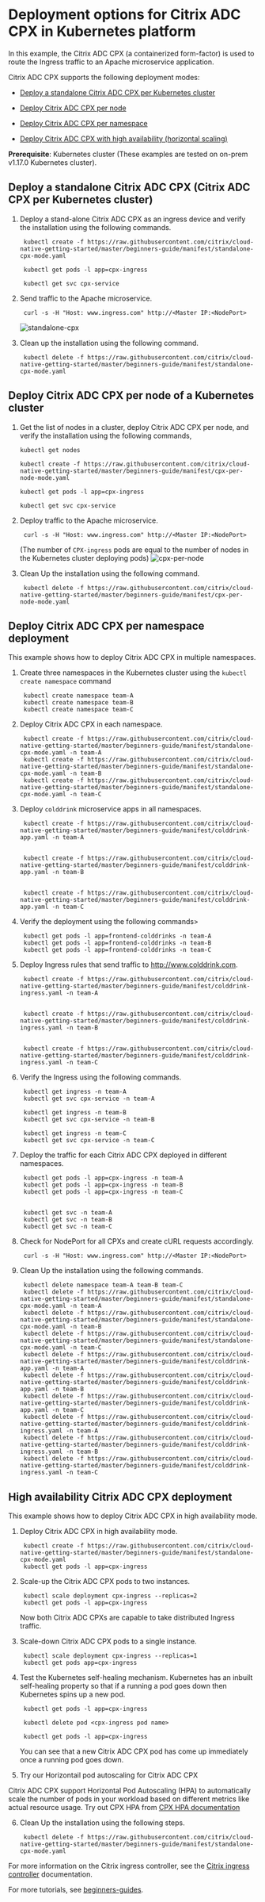 # Deployment options for  Citrix ADC CPX in Kubernetes platform

In this example, the Citrix ADC CPX (a containerized form-factor) is used to route the Ingress traffic to an Apache microservice application.

Citrix ADC CPX supports the following deployment modes:

- [Deploy a standalone Citrix ADC CPX per Kubernetes cluster](#Deploy-a-standalone-Citrix-ADC-CPX-Citrix-ADC-CPX-per-Kubernetes-cluster)
  
- [Deploy Citrix ADC CPX per node](#Deploy-Citrix-ADC-CPX-per-node-of-a-Kubernetes-cluster)

- [Deploy Citrix ADC CPX per namespace](#Deploy-Citrix-ADC-CPX-per-namespace-deployment)

- [Deploy Citrix ADC CPX with high availability (horizontal scaling)](#High-availability-Citrix-ADC-CPX-deployment)

**Prerequisite**:
Kubernetes cluster (These examples are tested on on-prem v1.17.0 Kubernetes cluster).

## Deploy a standalone Citrix ADC CPX (Citrix ADC CPX per Kubernetes cluster)

1. Deploy a stand-alone Citrix ADC CPX as an ingress device and verify the installation using the following commands.

        kubectl create -f https://raw.githubusercontent.com/citrix/cloud-native-getting-started/master/beginners-guide/manifest/standalone-cpx-mode.yaml

        kubectl get pods -l app=cpx-ingress

        kubectl get svc cpx-service

2. Send traffic to the Apache microservice.

        curl -s -H "Host: www.ingress.com" http://<Master IP:<NodePort>

        
    ![standalone-cpx](images/standalone-cpx.PNG)

3. Clean up the installation using the following command.

        kubectl delete -f https://raw.githubusercontent.com/citrix/cloud-native-getting-started/master/beginners-guide/manifest/standalone-cpx-mode.yaml

## Deploy Citrix ADC CPX per node of a Kubernetes cluster

1. Get the list of nodes in a cluster, deploy Citrix ADC CPX per node, and verify the installation using the following commands,

       kubectl get nodes

       kubectl create -f https://raw.githubusercontent.com/citrix/cloud-native-getting-started/master/beginners-guide/manifest/cpx-per-node-mode.yaml
    
       kubectl get pods -l app=cpx-ingress
    
       kubectl get svc cpx-service

2. Deploy traffic to the Apache microservice.

        curl -s -H "Host: www.ingress.com" http://<Master IP:<NodePort>

    (The number of `CPX-ingress` pods are equal to the number of nodes in the Kubernetes cluster deploying pods)
   ![cpx-per-node](images/cpx-per-node.PNG)

3. Clean Up the installation using the following command.

        kubectl delete -f https://raw.githubusercontent.com/citrix/cloud-native-getting-started/master/beginners-guide/manifest/cpx-per-node-mode.yaml

## Deploy Citrix ADC CPX per namespace deployment

This example shows how to deploy Citrix ADC CPX in multiple namespaces.

1. Create three namespaces in the Kubernetes cluster using the `kubectl create namespace` command

        kubectl create namespace team-A 
        kubectl create namespace team-B 
        kubectl create namespace team-C

2. Deploy Citrix ADC CPX in each namespace.

        kubectl create -f https://raw.githubusercontent.com/citrix/cloud-native-getting-started/master/beginners-guide/manifest/standalone-cpx-mode.yaml -n team-A
        kubectl create -f https://raw.githubusercontent.com/citrix/cloud-native-getting-started/master/beginners-guide/manifest/standalone-cpx-mode.yaml -n team-B
        kubectl create -f https://raw.githubusercontent.com/citrix/cloud-native-getting-started/master/beginners-guide/manifest/standalone-cpx-mode.yaml -n team-C

3. Deploy `colddrink` microservice apps in all namespaces.


        kubectl create -f https://raw.githubusercontent.com/citrix/cloud-native-getting-started/master/beginners-guide/manifest/colddrink-app.yaml -n team-A
        

        kubectl create -f https://raw.githubusercontent.com/citrix/cloud-native-getting-started/master/beginners-guide/manifest/colddrink-app.yaml -n team-B
        

        kubectl create -f https://raw.githubusercontent.com/citrix/cloud-native-getting-started/master/beginners-guide/manifest/colddrink-app.yaml -n team-C
        
4. Verify the deployment using the following commands>


        kubectl get pods -l app=frontend-colddrinks -n team-A
        kubectl get pods -l app=frontend-colddrinks -n team-B
        kubectl get pods -l app=frontend-colddrinks -n team-C

5. Deploy Ingress rules that send traffic to http://www.colddrink.com.

        kubectl create -f https://raw.githubusercontent.com/citrix/cloud-native-getting-started/master/beginners-guide/manifest/colddrink-ingress.yaml -n team-A


        kubectl create -f https://raw.githubusercontent.com/citrix/cloud-native-getting-started/master/beginners-guide/manifest/colddrink-ingress.yaml -n team-B
     

        kubectl create -f https://raw.githubusercontent.com/citrix/cloud-native-getting-started/master/beginners-guide/manifest/colddrink-ingress.yaml -n team-C

6. Verify the Ingress using the following commands.

        kubectl get ingress -n team-A
        kubectl get svc cpx-service -n team-A

        kubectl get ingress -n team-B
        kubectl get svc cpx-service -n team-B

        kubectl get ingress -n team-C
        kubectl get svc cpx-service -n team-C


7. Deploy the traffic for each Citrix ADC CPX deployed in different namespaces.


        kubectl get pods -l app=cpx-ingress -n team-A
        kubectl get pods -l app=cpx-ingress -n team-B
        kubectl get pods -l app=cpx-ingress -n team-C


        kubectl get svc -n team-A
        kubectl get svc -n team-B
        kubectl get svc -n team-C

8. Check for NodePort for all CPXs and create cURL requests accordingly.

        curl -s -H "Host: www.ingress.com" http://<Master IP:<NodePort>


9. Clean Up the installation using the following commands.

        kubectl delete namespace team-A team-B team-C
        kubectl delete -f https://raw.githubusercontent.com/citrix/cloud-native-getting-started/master/beginners-guide/manifest/standalone-cpx-mode.yaml -n team-A
        kubectl delete -f https://raw.githubusercontent.com/citrix/cloud-native-getting-started/master/beginners-guide/manifest/standalone-cpx-mode.yaml -n team-B
        kubectl delete -f https://raw.githubusercontent.com/citrix/cloud-native-getting-started/master/beginners-guide/manifest/standalone-cpx-mode.yaml -n team-C
        kubectl delete -f https://raw.githubusercontent.com/citrix/cloud-native-getting-started/master/beginners-guide/manifest/colddrink-app.yaml -n team-A
        kubectl delete -f https://raw.githubusercontent.com/citrix/cloud-native-getting-started/master/beginners-guide/manifest/colddrink-app.yaml -n team-B
        kubectl delete -f https://raw.githubusercontent.com/citrix/cloud-native-getting-started/master/beginners-guide/manifest/colddrink-app.yaml -n team-C
        kubectl delete -f https://raw.githubusercontent.com/citrix/cloud-native-getting-started/master/beginners-guide/manifest/colddrink-ingress.yaml -n team-A
        kubectl delete -f https://raw.githubusercontent.com/citrix/cloud-native-getting-started/master/beginners-guide/manifest/colddrink-ingress.yaml -n team-B
        kubectl delete -f https://raw.githubusercontent.com/citrix/cloud-native-getting-started/master/beginners-guide/manifest/colddrink-ingress.yaml -n team-C

## High availability Citrix ADC CPX deployment

This example shows how to deploy Citrix ADC CPX in high availability mode.

1. Deploy Citrix ADC CPX in high availability mode.

        kubectl create -f https://raw.githubusercontent.com/citrix/cloud-native-getting-started/master/beginners-guide/manifest/standalone-cpx-mode.yaml
        kubectl get pods -l app=cpx-ingress

2. Scale-up the Citrix ADC CPX pods to two instances.


        kubectl scale deployment cpx-ingress --replicas=2 
        kubectl get pods -l app=cpx-ingress

   Now both Citrix ADC CPXs are capable to take distributed Ingress traffic.

3. Scale-down Citrix ADC CPX pods to a single instance.

        kubectl scale deployment cpx-ingress --replicas=1
        kubectl get pods app=cpx-ingress

4. Test the Kubernetes self-healing mechanism. Kubernetes has an inbuilt self-healing property so that if a running a pod goes down then Kubernetes spins up a new pod.

        kubectl get pods -l app=cpx-ingress

        kubectl delete pod <cpx-ingress pod name>

        kubectl get pods -l app=cpx-ingress

   You can see that a new Citrix ADC CPX pod has come up immediately once a running pod goes down.

5. Try our Horizontail pod autoscaling for Citrix ADC CPX

Citrix ADC CPX support Horizontal Pod Autoscaling (HPA) to automatically scale the number of pods in your workload based on different metrics like actual resource usage. Try out CPX HPA from [CPX HPA documentation](https://developer-docs.citrix.com/projects/citrix-k8s-ingress-controller/en/latest/how-to/cpx-hpa/)

6. Clean Up the installation using the following steps. 


        kubectl delete -f https://raw.githubusercontent.com/citrix/cloud-native-getting-started/master/beginners-guide/manifest/standalone-cpx-mode.yaml

For more information on the Citrix ingress controller, see the [Citrix ingress controller](https://github.com/citrix/citrix-k8s-ingress-controller) documentation. 

For more tutorials, see [beginners-guides](https://github.com/citrix/cloud-native-getting-started/tree/master/beginners-guide).


